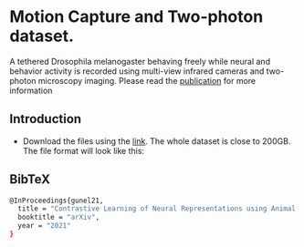 # Motion Capture and Two-photon dataset.

A tethered Drosophila melanogaster behaving freely while neural and behavior activity is recorded using multi-view infrared cameras and two-photon microscopy imaging.
Please read the [publication](todo) for more information


## Introduction

- Download the files using the [link](todo). The whole dataset is close to 200GB. 
The file format will look like this:



## BibTeX
```bash
@InProceedings{gunel21,
  title = "Contrastive Learning of Neural Representations using Animal Behavior",
  booktitle = "arXiv",
  year = "2021"
}
```
